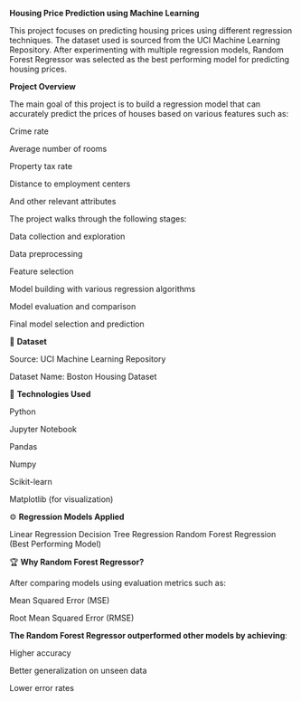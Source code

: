 **Housing Price Prediction using Machine Learning**

This project focuses on predicting housing prices using different regression techniques. The dataset used is sourced from the UCI Machine Learning Repository. After experimenting with multiple regression models, Random Forest Regressor was selected as the best performing model for predicting housing prices.

**Project Overview**

The main goal of this project is to build a regression model that can accurately predict the prices of houses based on various features such as:

Crime rate

Average number of rooms

Property tax rate

Distance to employment centers

And other relevant attributes

The project walks through the following stages:

Data collection and exploration

Data preprocessing

Feature selection

Model building with various regression algorithms

Model evaluation and comparison

Final model selection and prediction

📂 **Dataset**

Source: UCI Machine Learning Repository

Dataset Name: Boston Housing Dataset 

🚀 **Technologies Used**

Python

Jupyter Notebook

Pandas

Numpy

Scikit-learn

Matplotlib (for visualization)

⚙️ **Regression Models Applied**

Linear Regression
Decision Tree Regression
Random Forest Regression (Best Performing Model)

🏆 **Why Random Forest Regressor?**

After comparing models using evaluation metrics such as:

Mean Squared Error (MSE)

Root Mean Squared Error (RMSE)



**The Random Forest Regressor outperformed other models by achieving**:

Higher accuracy

Better generalization on unseen data

Lower error rates
